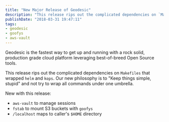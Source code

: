```yaml
---
title: "New Major Release of Geodesic"
description: "This release rips out the complicated dependencies on `Makefiles` that wrapped `helm` and `kops`. "
publishDate: "2018-03-31 19:47:11"
tags:
- geodesic
- goofys
- aws-vault
---
```

Geodesic is the fastest way to get up and running with a rock solid, production grade cloud platform leveraging best-of-breed Open Source tools.

This release rips out the complicated dependencies on `Makefiles` that wrapped `helm` and `kops`. Our new philosophy is to "Keep things simple, stupid" and not try to wrap all commands under one umbrella.

New with this release:
- `aws-vault` to manage sessions
- `fstab` to mount S3 buckets with `goofys`
- `/localhost` maps to caller's `$HOME` directory
